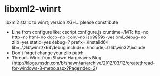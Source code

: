 # libxml2-winrt
libxml2 static to winrt; version XGH... please constribute

- Line from configure like:
cscript configure.js cruntime=/MTd ftp=no http=no html=no docb=no iconv=no iso8859x=yes xml_debug=no zlib=yes static=yes debug=? prefix=.\installd64 lib=..\zlib\winrt\x64\debug include=..\include;..\zlib\win32\include
- Don't forget change your zlib patch
- Threads Winrt from Shawn Hargreaves Blog (http://blogs.msdn.com/b/shawnhar/archive/2012/03/12/createthread-for-windows-8-metro.aspx?PageIndex=2)

